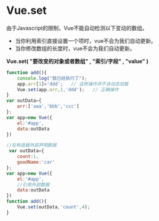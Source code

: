 # Vue.set

由于Javascript的限制，Vue不能自动检测以下变动的数组。

- 当你利用索引直接设置一个项时，vue不会为我们自动更新。
- 当你修改数组的长度时，vue不会为我们自动更新。



**Vue.set(  "要改变的对象或者数组" , "索引/字段" , "value"  )**

```javascript
function add(){
   	console.log("我已经执行了");
   	app.arr[1]='ddd';	// 这样操作并不会动态加载
  	Vue.set(app.arr,1,'ddd');	// 正确操作
}
var outData={
  	arr:['aaa','bbb','ccc']
};
var app=new Vue({
  	el:'#app',
  	data:outData
})
```

```javascript
//在构造器外部声明数据
 var outData={
    count:1,
    goodName:'car'
};
var app=new Vue({
    el:'#app',
    //引用外部数据
    data:outData
})
function add(){
  	Vue.set(outData,'count',4);
}
```

